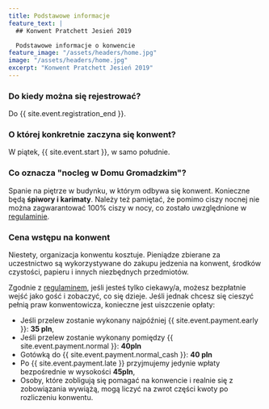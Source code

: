 ```yaml
---
title: Podstawowe informacje
feature_text: |
  ## Konwent Pratchett Jesień 2019

  Podstawowe informacje o konwencie
feature_image: "/assets/headers/home.jpg"
image: "/assets/headers/home.jpg"
excerpt: "Konwent Pratchett Jesień 2019"
---
```


### Do kiedy można się rejestrować?

Do {{ site.event.registration_end }}.

### O której konkretnie zaczyna się konwent?

W piątek, {{ site.event.start }}, w samo południe.

### Co oznacza "nocleg w Domu Gromadzkim"?

Spanie na piętrze w budynku, w którym odbywa się konwent. Konieczne będą **śpiwory i karimaty**. Należy też pamiętać, że pomimo ciszy nocnej nie można zagwarantować 100% ciszy w nocy, co zostało uwzględnione w [regulaminie](/regulamin).

### Cena wstępu na konwent

Niestety, organizacja konwentu kosztuje. Pieniądze zbierane za uczestnictwo są wykorzystywane do zakupu jedzenia na konwent, środków czystości, papieru i innych niezbędnych przedmiotów.

Zgodnie z [regulaminem](/regulamin), jeśli jesteś tylko ciekawy/a, możesz bezpłatnie wejść jako gość i zobaczyć, co się dzieje. Jeśli jednak chcesz się cieszyć pełnią praw konwentowicza, konieczne jest uiszczenie opłaty:

* Jeśli przelew zostanie wykonany najpóźniej {{ site.event.payment.early }}: **35 pln**,
* Jeśli przelew zostanie wykonany pomiędzy {{ site.event.payment.normal }}: **40pln**
* Gotówką do {{ site.event.payment.normal_cash }}: **40 pln**
* Po {{ site.event.payment.late }} przyjmujemy jedynie wpłaty bezpośrednie w wysokości **45pln**,
* Osoby, które zobligują się pomagać na konwencie i realnie się z zobowiązania wywiążą, mogą liczyć na zwrot części kwoty po rozliczeniu konwentu.
